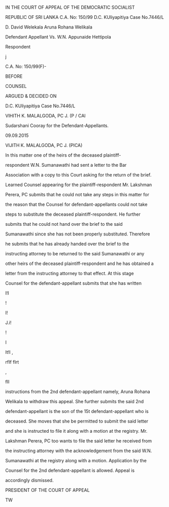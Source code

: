 IN THE COURT OF APPEAL OF THE DEMOCRATIC SOCIALIST

REPUBLIC OF SRI LANKA C.A. No: 150/99 D.C. KUliyapitiya Case No.7446/L

D. David Welekala Aruna Rohana Welikala

Defendant Appellant Vs. W.N. Appunaide Hettipola

Respondent

j

C.A. No: 150/99(F)-

BEFORE

COUNSEL

ARGUED & DECIDED ON

D.C. KUliyapitiya Case No.7446/L

VIHITH K. MALALGODA, PC J. (P / CAl

Sudarshani Cooray for the Defendant-Appellants.

09.09.2015

VIJITH K. MALALGODA, PC J. (PICA)

In this matter one of the heirs of the deceased plaintiff-

respondent W.N. Sumanawathi had sent a letter to the Bar

Association with a copy to this Court asking for the return of the brief.

Learned Counsel appearing for the plaintiff-respondent Mr. Lakshman

Perera, PC submits that he could not take any steps in this matter for

the reason that the Counsel for defendant-appellants could not take

steps to substitute the deceased plaintiff-respondent. He further

submits that he could not hand over the brief to the said

Sumanawathi since she has not been properly substituted. Therefore

he submits that he has already handed over the brief to the

instructing attorney to be returned to the said Sumanawathi or any

other heirs of the deceased plaintiff-respondent and he has obtained a

letter from the instructing attorney to that effect. At this stage

Counsel for the defendant-appellant submits that she has written

I!I

!

I!

J.i!

!

I

It!I ,

rfIf fIrt

,

fII

instructions from the 2nd defendant-appellant namely, Aruna Rohana

Welikala to withdraw this appeal. She further submits the said 2nd

defendant-appellant is the son of the 15t defendant-appellant who is

deceased. She moves that she be permitted to submit the said letter

and she is instructed to file it along with a motion at the registry. Mr.

Lakshman Perera, PC too wants to file the said letter he received from

the instructing attorney with the acknowledgement from the said W.N.

Sumanawathi at the registry along with a motion. Application by the

Counsel for the 2nd defendant-appellant is allowed. Appeal is

accordingly dismissed.

PRESIDENT OF THE COURT OF APPEAL

TW